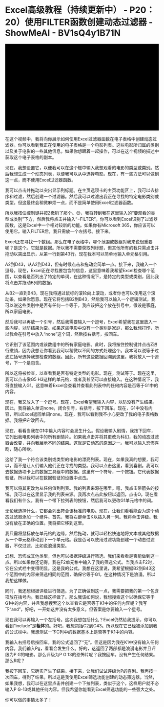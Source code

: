 # Excel高级教程（持续更新中） - P20：20）使用FILTER函数创建动态过滤器 - ShowMeAI - BV1sQ4y1B71N

![](img/1038e6b4de2b2640d751ead9caf1bace_0.png)

在这个视频中，我将向你展示如何使用Excel过滤器函数在电子表格中创建动态过滤器。你可以看到我正在使用的电子表格是一个电影列表。这些电影所归属的类别以及关于电影的一些其他信息。如果你想跟着一起操作，可以在这个视频的描述中获取这个电子表格的副本。

现在，我想设置它，以便我可以在这个框中输入我想观看的电影的类型或类别。然后我想生成一个动态列表，以便我可以从中选择电影。现在，有一些方法可以做到这一点，而不使用Excel过滤器函数。

我可以点击并拖动以突出显示列标题。在主页选项卡的主页功能区上，我可以去排序和过滤，然后创建一个过滤器。然后我可以过滤出我正在寻找的特定电影类别或类型。但这最终会稍微麻烦一点，而不是简单使用Excel过滤器函数。

所以我按住控制键并按Z撤销了那个。😊，我将转到我在这里输入的“要观看的类型或类别”下方，然后我将点击并输入“=FILTER”。你可以看到Excel识别了过滤器函数，这是Excel中一个相对较新的功能。如果你有Microsoft 365，你应该可以使用它。输入FILTER后，我只需放一个左括号。接下来。

Excel正在寻找一个数组。那么在电子表格中，哪个范围或数组对我来说很重要呢？是这个。它就是数据。所以我不需要获取列标题，但其他所有的我只需点击并拖动以突出显示，从第一行到第43行。现在我本可以简单地输入单元格引用。

A2到D43，从A2到D43，但有时候点击和拖动会简单一点。接下来，我输入一个逗号。现在，Excel正在寻找要包含的信息，这里意味着我希望Excel检查哪个范围，以查看是否列出了特定的单词，在这种情况下，是特定的类型或类别，因此我将点击并拖动B列的数据。

从B2一直到B43，现在我将通过鼠标的滚轮向上滚动，或者你也可以使用这个滚动条，如果你愿意。现在它将包括B2到B43，然后我可以输入一个逻辑测试，我可以说这些类别中是否有任何一个等于，我应该把这个放在引号中，假设是家庭，所以家庭电影。

然后我可以再放一个引号，然后我需要输入一个逗号，Excel希望我在这里放入一些内容，以防结果为空。如果这些电影中没有一个类别是家庭，那么我想打印，所以我会在引号中放入“none”这个词，然后按右括号，按回车。

它识别了该范围内或该数组中的所有家庭电影。此时，我将按住控制键并点击Z进行撤销，因为我想让你看到我可以稍微以不同的方式处理这个。我本可以说等于过滤左括号选择我想检查的数组。因此，所有这些数据回溯到这里，我将放入一个逗号，下一个是包含。

所以这将被检查，以查看我是否有特定类型的电影。现在，测试等于。现在这里，我可以点击像G5 H3这样的单元格，或者我甚至可以直接输入。在这种情况下，我将直接输入G1。这意味着Excel会查看并查看此列表中的任何内容是否等于G1中的内容。

现在，我又放入了一个逗号。现在，Excel希望我输入内容，以防没有产生结果。因此，我将输入单词none，闭合引号，右括号，按下回车。现在，G1中没有内容，所以Excel返回单词none。现在，我可以看到我不小心更改了我的电子表格数据。我将把它改回去。

现在，看看当我在G1中输入内容时会发生什么。假设我输入剧情，我按下回车，它列出我电影列表中的所有剧情片。如果我点击并将其更改为科幻，我的动态过滤器会改变，并向我展示不同的结果。这就是它动态的原因之一。我可以输入恐怖喜剧，随心所欲。

这给了我一个符合该类别或类型的电影的漂亮列表。现在，如果我真的想要，我可以，而不是让人们输入他们正在寻找的类型。我可以点击这里，看到喜剧。我可以去数据选项卡上的数据工具组中的数据。这里有一个符号，一个按钮。它代表数据验证，所以我可以在数据验证的设置中点击。

我可以将其更改为从任何值到列表。我的列表来源在哪里。嗯，我点击带箭头的按钮。我可以在这里显示我的列表来源。我再次点击此按钮以返回，点击O。现在看看我们有什么。我有一个带下拉列表的按钮，然后我可以更改G1单元格中的词。

无论我选择什么，它都会列出符合该标准的电影。现在，让我们看看能否为这个动态过滤器添加一个组件。首先，我将右键单击K以插入另一列。我将单击评级。我没有放在正确的位置。我将把它移到这里。

我只需将鼠标放在单元格的边缘，然后拖动，就可以轻松快速地将文本或其他数据从一个单元格移动到下一个单元格。我是否可以使用过滤功能创建一个动态过滤器，不仅过滤，比如说浪漫类型。

幻想、恐怖或其他类型，但也可以根据评级进行筛选。我们来看看是否能做到这一点。所以如果你还记得，我在F2单元格中输入了我的筛选公式。当我点击F2时，它在公式栏中变得明显。这是我的公式。我想在这里说，我希望根据B2到B43这个范围中的内容来筛选相同的范围，确保它等于G1，在这种情况下是浪漫。所以我想这样做。

同时，我还想根据评级进行筛选。为了正确做到这一点，我需要把我的第一个包含项放在括号内。我已经这样做了。那么我该如何说，我想搜索这个以确保它等于G1中的内容，并且我想搜索这个以查看它是否等于K1中的任何内容呢？我写下“and”，好吧，一开始这并没有太多意义。但答案是你要输入一个星号。

现在我可以再输入一个左括号。这次我想包括什么？Excel仍然给我提示，你可以看到“include”是**粗体**的。好吧，我想包括C2到C43。所以现在它已经被添加到我的公式栏中。我想测试一下C列中的数据基本上是否等于K1中的内容。

我输入右括号后按回车，我的公式返回了“无”。但这是因为我在K1中没有输入任何内容。我们输入Pg，看看会发生什么。好的，这返回了两部都是浪漫电影并且评级为P G的电影。那么评级为P G 13的恐怖片呢？我按回车。没有产生任何结果。那么R呢？

我按下回车，它确实产生了结果。接下来，让我们试试评级为P的喜剧。我再按一次回车，得到了结果。所以这是我使用Excel筛选功能创建的动态筛选器。当然，如果我想，我可以在这里点击并创建一个下拉列表，类似于这个，这样用户就不必输入P G-13或其他任何内容。但我希望你能看到Excel筛选功能的一些强大之处。

你可以做的事情太多了！[](img/1038e6b4de2b2640d751ead9caf1bace_2.png)
